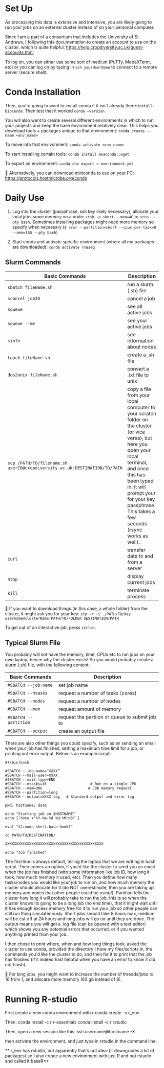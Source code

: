 # Set Up
As processing this data is extensive and intensive, you are likely going to run your jobs on an external cluster instead of on your personal computer. 

Since I am a part of a consortium that includes the University of St Andrews, I following this documentation to create an account to use on the cluster, which is quite helpful: <https://help.cropdiversity.ac.uk/guest-accounts.html>

To log on, you can either use some sort of medium (PuTTy, MobaXTerm, etc) or you can log on by typing in `ssh yourUserName` to connect to a remote server (secure shell).

# Conda Installation
Then, you're going to want to install conda if it isn't already there:`install-bioconda`. Then test that it worked `conda –version`.

You will also want to create several different environments in which to run your projects and keep the base environment relatively clear. This helps you download tools + packages unique to that environment: `conda create --name <env_name>`

To move into that envivonment: `conda activate <env_name>`

To start installing certain tools: `conda install anaconda::wget`

To export an environment: `conda env export > envrionment.yml`

📝 Alternatively, you can download miniconda to use on your PC: https://protocols.hostmicrobe.org/conda

# Daily Use

1. Log into the cluster (passphrase, ssh key likely necessary), allocate your local jobs some memory on a node: 
`srsh -p short --mem=4G` or `srun --pty bash`. Sometimes installing packages might need more memory so specify when necessary (`$ srun --partition=short --cpus-per-task=8 --mem=16G --pty bash`)

2. Start conda and activate specific environment (where all my packages are downloaded): `conda activate rnaseq`
 
## Slurm Commands 

| Basic Commands | Description |
| ----------- | ----------- |
| `sbatch fileName.sh` | run a slurm (.sh) file |
| `scancel jobID` |  cancel a job |
| `squeue` |  see all active jobs |
| `squeue --me` |  see your active jobs |
| `sinfo` |  see information about nodes |
| `touch fileName.sh` | create a .sh file |
| `dos2unix fileName.sh` | convert a .txt file to unix |
| `scp /PATH/TO/filename.sh userID@cropdiversity.ac.uk:DESTINATION/TO/PATH`  | copy a file from your local computer to your scratch folder on the cluster (or vice versa), but here you open your local terminal, and once this has been typed in, it will prompt your for your key passphrase. This takes a few seconds (rsync works as well). |
| `curl`  | transfer data to and from a server |
| `htop`  | display current jobs |
| `kill`  | terminate process |

📝 If you want to download things (in this case, a whole folder) from the cluster, it might ask you for your key: `scp -r -i ./PATH/TO/key username@clusterName:PATH/TO/FOLDER DESTINATION/PATH`

To get out of an interactive job, press `ctrl+d`. 

## Typical Slurm File

You probably will not have the memory, time, CPUs etc to run jobs on your own laptop, hence why the cluster exists! So you would probably create a slurm (.sh) file, with the following content:

| Basic Commands | Description |
| ----------- | ----------- |
| `#SBATCH --job-name` | set job name |
| `#SBATCH --ntasks` |  request a number of tasks (cores) |
| `#SBATCH --nodes` |  request a number of nodes |
| `#SBATCH --mem` |  request amount of memory |
| `#SBATCH --partitiom` |  request the partiion or queue to submit job to |
| `#SBATCH --output` | create an output file |

There are also other things you could specify, such as an sending an email when your job has finished, setting a maximum time limit for a job, or printing out error output. Below is an example script: 

```
#!/bin/bash

#SBATCH --job-name=“XXXX”
#SBATCH --mail-user=XXXX
#SBATCH --mail-type=END
#SBATCH --ntasks=16                    # Run on a single CPU
#SBATCH --mem=30G                     # Job memory request
#SBATCH --partition=long
#SBATCH --output=XXXX.log   # Standard output and error log

pwd; hostname; date

echo "Starting job on $HOSTNAME"
echo [`date +"%Y-%m-%d %H:%M:%S"`]

eval "$(conda shell.bash hook)"

cd PATH/TO/DESTINATION/

XXXXXXXXXXXXXXXXXXXXXXXXXXXXXXXXXXXXXXXXXXXXX

echo "Job finished"
```

The first line is always default, telling the laptop that we are writing in bash script. Then comes an option, if you'd like the cluster to send you an email when the job has finished (with some information like job ID, how long it took, how much memory it used, etc). Then you define how many tasks/nodes you would like your job to run on, and how much memory the cluster should allocate for it (do NOT overestimate, then you are taking up memory and nodes that other people could be using!). Partition tells the cluster how long it will probably take to run the job, this is so when the cluster knows its going to be a long job (no end time), that it might wait until it has enough excess memory free for it to run your job so other people can still run thing simulatenously. Short jobs should take 8 hours max, medium will be cut off at 24 hours and long jobs will go on until they are done. The output means you will get a .log file (can be opened with a text editor) which shows you any potential errors that occurred, or if you wanted anything printed from your job. 

I then chose to print where, when and how long things took, asked the cluster to use conda, provided the directory I have my files/scripts in, the commands you'd like the cluster to do, and then for it to print that the job has finished (if it indeed has! helpful when you have an error to know it did not finish). 

📝 For long jobs, you might want to increase the number of threads/jobs to 16 from 1, and allocate more memory (60 gb instead of 8).

# Running R-studio 

First create a new conda environment with r
conda create -n r_env

Then:
 conda install -c r r-essentials
 conda install -c r rstudio

 Then, open a new session like this: 
ssh username@hostname -X

then activate the environment, and just type in rstudio in the command line. 

** r_env has rstudio, but apparently that's not ideal (it downgrades a lot of packages) so I also create a new environment with just R and not rstudio and called it baseR**
